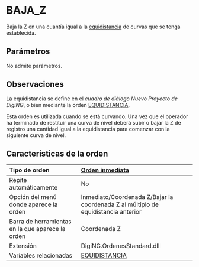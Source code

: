 # BAJA\_Z

Baja la Z en una cuantía igual a la [equidistancia](baja-z.md) de curvas que se tenga establecida.

## Parámetros

No admite parámetros.

## Observaciones

La equidistancia se define en el _cuadro de diálogo Nuevo Proyecto de DigiNG_, o bien mediante la orden [EQUIDISTANCIA](https://github.com/digi21/docs/tree/7fc627c885c16fb88afc7cc05a6df2a2f4a54563/digi3d-net/referencia/digi3d.net/ventana-de-dibujo/ordenes/b/EQUIDISTANCIA.html).

Esta orden es utilizada cuando se está curvando. Una vez que el operador ha terminado de restituir una curva de nivel deberá subir o bajar la Z de registro una cantidad igual a la equidistancia para comenzar con la siguiente curva de nivel.

## Características de la orden

| Tipo de orden | [Orden inmediata](baja-z.md) |
| :--- | :--- |
| Repite automáticamente | No |
| Opción del menú donde aparece la orden | Inmediato/Coordenada Z/Bajar la coordenada Z al múltiplo de equidistancia anterior |
| Barra de herramientas en la que aparece la orden | Coordenada Z |
| Extensión | DigiNG.OrdenesStandard.dll |
| Variables relacionadas | [EQUIDISTANCIA](https://github.com/digi21/docs/tree/7fc627c885c16fb88afc7cc05a6df2a2f4a54563/digi3d-net/referencia/digi3d.net/ventana-de-dibujo/ordenes/b/EQUIDISTANCIA.html) |

